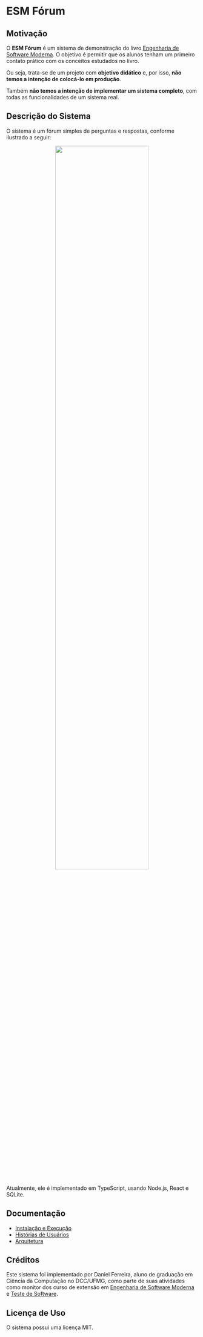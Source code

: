 # ESM Fórum

## Motivação

O **ESM Fórum** é um sistema de demonstração do livro [Engenharia de Software Moderna](https://engsoftmoderna.info). O objetivo é permitir que os alunos tenham um primeiro contato prático com os conceitos estudados no livro. 

Ou seja, trata-se de um projeto com **objetivo didático** e, por isso, **não temos a intenção de colocá-lo em produção**. 

Também **não temos a intenção de implementar um sistema completo**, com todas as funcionalidades de um sistema real.

## Descrição do Sistema

O sistema é um fórum simples de perguntas e respostas, conforme ilustrado a seguir:

<p align="center">
    <img width="70%" src="https://user-images.githubusercontent.com/57276191/174321626-9f868081-7d53-43b5-8cd6-c7b681c15070.png" />
</p>

Atualmente, ele é implementado em TypeScript, usando Node.js, React e SQLite.

## Documentação

* [Instalação e Execução](https://github.com/aserg-ufmg/esmforum/blob/main/install-info.md)
* [Histórias de Usuários](https://github.com/aserg-ufmg/esmforum/blob/main/historias-usuarios.md)
* [Arquitetura](https://github.com/aserg-ufmg/esmforum/blob/main/arquitetura.md)

## Créditos

Este sistema foi implementado por Daniel Ferreira, aluno de graduação em Ciência da Computação no DCC/UFMG, como parte de suas atividades como monitor dos curso de extensão em [Engenharia de Software Moderna](http://www.engsoftmoderna.dcc.ufmg.br) e [Teste de Software](http://www.testesoft.dcc.ufmg.br/).

## Licença de Uso

O sistema possui uma licença MIT.
